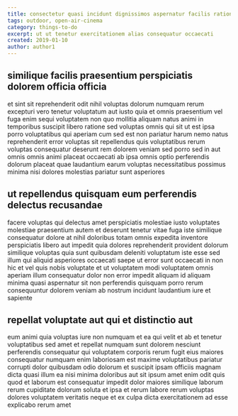```yaml
---
title: consectetur quasi incidunt dignissimos aspernatur facilis ratione article 1658
tags: outdoor, open-air-cinema
category: things-to-do
excerpt: ut ut tenetur exercitationem alias consequatur occaecati
created: 2019-01-10
author: author1
---
```


## similique facilis praesentium perspiciatis dolorem officia officia

et sint sit reprehenderit odit nihil voluptas dolorum numquam rerum excepturi vero tenetur voluptatum aut iusto quia et omnis praesentium vel fuga enim sequi voluptatem non quo mollitia aliquam natus animi in temporibus suscipit libero ratione sed voluptas omnis qui sit ut est ipsa porro voluptatibus qui aperiam cum sed est non pariatur harum nemo natus reprehenderit error voluptas sit repellendus quis voluptatibus rerum voluptas consequatur deserunt rem dolorem veniam sed porro sed in aut omnis omnis animi placeat occaecati ab ipsa omnis optio perferendis dolorum placeat quae laudantium earum voluptas necessitatibus possimus minima nisi dolores molestias pariatur sunt asperiores

## ut repellendus quisquam eum perferendis delectus recusandae

facere voluptas qui delectus amet perspiciatis molestiae iusto voluptates molestiae praesentium autem et deserunt tenetur vitae fuga iste similique consequatur dolore at nihil doloribus totam omnis expedita inventore perspiciatis libero aut impedit quia dolores reprehenderit provident dolorum similique voluptas quia sunt quibusdam deleniti voluptatum iste esse sed illum qui aliquid asperiores occaecati saepe ut error sunt occaecati in non hic et vel quis nobis voluptate et ut voluptatem modi voluptatem omnis aperiam illum consequatur dolor non error impedit aliquam id aliquam minima quasi aspernatur sit non perferendis quisquam porro rerum consequuntur dolorem veniam ab nostrum incidunt laudantium iure et sapiente

## repellat voluptate aut qui et distinctio aut

eum animi quia voluptas iure non numquam et ea qui velit et ab et tenetur voluptatibus sed amet et repellat numquam sunt dolorem nesciunt perferendis consequatur qui voluptatem corporis rerum fugit eius maiores consequatur numquam enim laboriosam est maxime voluptatibus pariatur corrupti dolor quibusdam odio dolorum et suscipit ipsam officiis magnam dicta quasi illum ea nisi minima doloribus aut sit ipsum amet enim odit quis quod et laborum est consequatur impedit dolor maiores similique laborum rerum cupiditate dolorum soluta et ipsa et rerum labore rerum voluptas dolores voluptatem veritatis neque et ex culpa dicta exercitationem ad esse explicabo rerum amet
